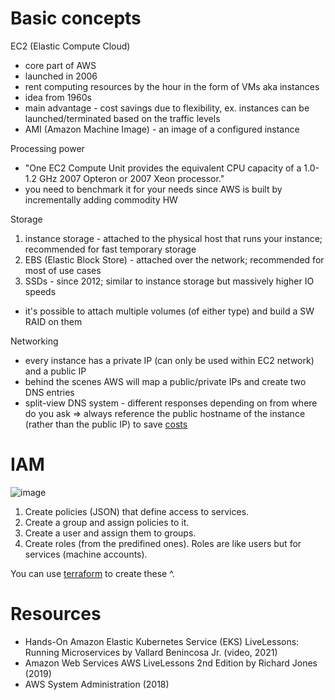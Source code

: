 # Basic concepts

EC2 (Elastic Compute Cloud)

* core part of AWS
* launched in 2006
* rent computing resources by the hour in the form of VMs aka instances
* idea from 1960s
* main advantage - cost savings due to flexibility, ex. instances can be launched/terminated based on the traffic levels
* AMI (Amazon Machine Image) - an image of a configured instance

Processing power

* "One EC2 Compute Unit provides the equivalent CPU capacity of a 1.0-1.2 GHz 2007 Opteron or 2007 Xeon processor."
* you need to benchmark it for your needs since AWS is built by incrementally adding commodity HW

Storage

1. instance storage - attached to the physical host that runs your instance; recommended for fast temporary storage
2. EBS (Elastic Block Store) - attached over the network; recommended for most of use cases
3. SSDs - since 2012; similar to instance storage but massively higher IO speeds

* it's possible to attach multiple volumes (of either type) and build a SW RAID on them

Networking

* every instance has a private IP (can only be used within EC2 network) and a public IP
* behind the scenes AWS will map a public/private IPs and create two DNS entries
* split-view DNS system - different responses depending on from where do you ask => always reference the public hostname of the instance (rather than the public IP) to save [costs](https://aws.amazon.com/ec2/pricing/#DataTransfer)

# IAM

![image](https://user-images.githubusercontent.com/1047259/156759604-c7e6dc08-6ddd-474a-836d-8fd06a2e5208.png)

1. Create policies (JSON) that define access to services.
2. Create a group and assign policies to it.
3. Create a user and assign them to groups.
4. Create roles (from the predifined ones). Roles are like users but for services (machine accounts).

You can use [terraform](https://github.com/vallard/EKS-Training/blob/master/segment02-iam/iam.tf) to create these ^.

# Resources

* Hands-On Amazon Elastic Kubernetes Service (EKS) LiveLessons: Running Microservices by Vallard Benincosa Jr. (video, 2021)
* Amazon Web Services AWS LiveLessons 2nd Edition by Richard Jones (2019)
* AWS System Administration (2018)
